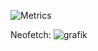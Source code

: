 ![Metrics](https://metrics.lecoq.io/deltaBTW?template=terminal&base=header%2C%20activity%2C%20community%2C%20repositories%2C%20metadata&base.indepth=false&base.hireable=false&base.skip=false&config.timezone=Europe%2FBerlin)

Neofetch: ![grafik](https://user-images.githubusercontent.com/86793541/229770033-860c3315-b6d5-4cb3-a67c-14e10b58d1e2.png)







